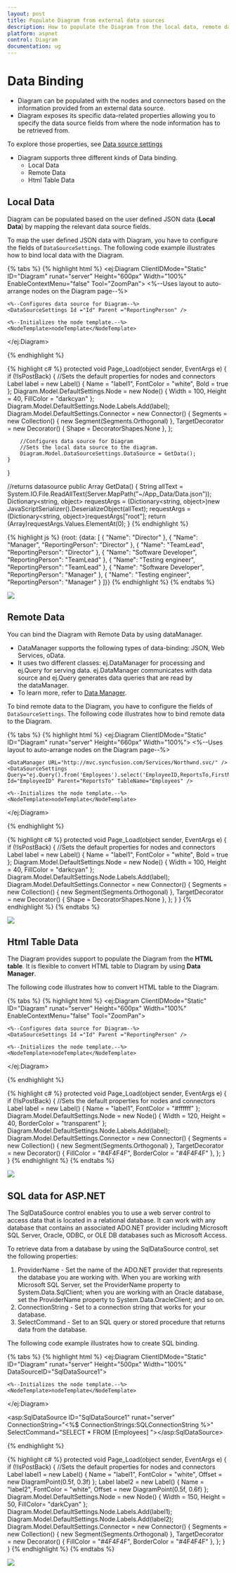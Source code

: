 ```yaml
---
layout: post
title: Populate Diagram from external data sources
description: How to populate the Diagram from the local data, remote data, or html tables?
platform: aspnet
control: Diagram
documentation: ug
---
```


# Data Binding

* Diagram can be populated with the nodes and connectors based on the information provided from an external data source.
* Diagram exposes its specific data-related properties allowing you to specify the data source fields from where the node information has to be retrieved from.

To explore those properties, see [Data source settings](/js/api/ejDiagram#members:datasourcesettings "Data source settings")

* Diagram supports three different kinds of Data binding.
	* Local Data
	* Remote Data
	* Html Table Data

## Local Data

Diagram can be populated based on the user defined JSON data (**Local Data**) by mapping the relevant data source fields.

To map the user defined JSON data with Diagram, you have to configure the fields of `DataSourceSettings`. The following code example illustrates how to bind local data with the Diagram.

{% tabs %}
{% highlight html %}
<ej:Diagram ClientIDMode="Static" ID="Diagram" runat="server" Height="600px" Width="100%" EnableContextMenu="false" Tool="ZoomPan">
	<%--Uses layout to auto-arrange nodes on the Diagram page--%>
	<Layout Type="HierarchicalTree" HorizontalSpacing="30" VerticalSpacing="30" />
	
	<%--Configures data source for Diagram--%>
    <DataSourceSettings Id ="Id" Parent ="ReportingPerson" />

    <%--Initializes the node template.--%>
    <NodeTemplate>nodeTemplate</NodeTemplate>
</ej:Diagram>

<script type="text/javascript">
	//Binds custom JSON with node
	function nodeTemplate(diagram, node) {
		// Sets the Name field of JSON data as label.
		node.labels[0].text = node.Name;
	}
</script>
{% endhighlight %}

{% highlight c# %}
protected void Page_Load(object sender, EventArgs e)
{
	if (!IsPostBack)
	{
		//Sets the default properties for nodes and connectors
		Label label = new Label() { Name = "label1", FontColor = "white", Bold = true };
		Diagram.Model.DefaultSettings.Node = new Node() { Width = 100, Height = 40, FillColor = "darkcyan" };
		Diagram.Model.DefaultSettings.Node.Labels.Add(label);
		Diagram.Model.DefaultSettings.Connector = new Connector()
		{
			Segments = new Collection() { new Segment(Segments.Orthogonal) },
			TargetDecorator = new Decorator() { Shape = DecoratorShapes.None },
		};

		//Configures data source for Diagram
		//Sets the local data source to the diagram.
		Diagram.Model.DataSourceSettings.DataSource = GetData();
	}
}

//returns datasource
public Array GetData()
{
	String allText = System.IO.File.ReadAllText(Server.MapPath("~/App_Data/Data.json"));
	Dictionary<string, object> requestArgs = (Dictionary<string, object>)new JavaScriptSerializer().DeserializeObject(allText);
	requestArgs = (Dictionary<string, object>)requestArgs["root"];
	return (Array)requestArgs.Values.ElementAt(0);
}
{% endhighlight %}

{% highlight js %}
{root: {data: [ 
	{ "Name": "Director" },
	{ "Name": "Manager", "ReportingPerson": "Director" },
	{ "Name": "TeamLead", "ReportingPerson": "Director" },
	{ "Name": "Software Developer", "ReportingPerson": "TeamLead" },
	{ "Name": "Testing engineer", "ReportingPerson": "TeamLead" },
	{ "Name": "Software Developer", "ReportingPerson": "Manager" },
	{ "Name": "Testing engineer", "ReportingPerson": "Manager" }
]}}
{% endhighlight %}
{% endtabs %}

![](/Data-Binding_images/Data-Binding_img1.png)

## Remote Data

You can bind the Diagram with Remote Data by using dataManager.

* DataManager supports the following types of data-binding: JSON, Web Services, oData.
* It uses two different classes: ej.DataManager for processing and ej.Query for serving data. ej.DataManager communicates with data source and ej.Query generates data queries that are read by the dataManager.
* To learn more, refer to [Data Manager](/js/DataManager/Getting-Started "Data Manager").

To bind remote data to the Diagram, you have to configure the fields of `DataSourceSettings`. The following code illustrates how to bind remote data to the Diagram.

{% tabs %}
{% highlight html %}
<ej:Diagram ClientIDMode="Static" ID="Diagram" runat="server" Height="660px" Width="100%">
	<%--Uses layout to auto-arrange nodes on the Diagram page--%>
	<Layout Type="HierarchicalTree" HorizontalSpacing="30" VerticalSpacing="30" />
	
	<DataManager URL="http://mvc.syncfusion.com/Services/Northwnd.svc/" />
	<DataSourceSettings Query="ej.Query().from('Employees').select('EmployeeID,ReportsTo,FirstName')" Id="EmployeeID" Parent="ReportsTo" TableName="Employees" />
	
	<%--Initializes the node template.--%>
	<NodeTemplate>nodeTemplate</NodeTemplate>
</ej:Diagram>

<script type="text/javascript">
	//Binds custom JSON with node
	function nodeTemplate(diagram, node) {
		// Sets the Name field of JSON data as label.
		node.labels[0].text = node.FirstName;
	}
</script>

{% endhighlight %}

{% highlight c# %}
protected void Page_Load(object sender, EventArgs e)
{
	if (!IsPostBack)
	{
		//Sets the default properties for nodes and connectors
		Label label = new Label() { Name = "label1", FontColor = "white", Bold = true };
		Diagram.Model.DefaultSettings.Node = new Node() { Width = 100, Height = 40, FillColor = "darkcyan" };
		Diagram.Model.DefaultSettings.Node.Labels.Add(label);
		Diagram.Model.DefaultSettings.Connector = new Connector()
		{
			Segments = new Collection() { new Segment(Segments.Orthogonal) },
			TargetDecorator = new Decorator() { Shape = DecoratorShapes.None },
		};
	}
}
{% endhighlight %}
{% endtabs %}

![](/Data-Binding_images/Data-Binding_img2.png)

## Html Table Data

The Diagram provides support to populate the Diagram from the **HTML table**. It is flexible to convert HTML table to Diagram by using **Data Manager**.

The following code illustrates how to convert HTML table to the Diagram.

{% tabs %}
{% highlight html %}
<ej:Diagram ClientIDMode="Static" ID="Diagram" runat="server" Height="600px" Width="100%" EnableContextMenu="false" Tool="ZoomPan">
	<DataManager Table="#htmlbinding"></DataManager>
	<PageSettings ScrollLimit="Diagram" />
	<Layout Type="HierarchicalTree" HorizontalSpacing="30" VerticalSpacing="40" />
	<SnapSettings SnapConstraints="None" />	
	
    <%--Configures data source for Diagram--%>
    <DataSourceSettings Id ="Id" Parent ="ReportingPerson" />

    <%--Initializes the node template.--%>
    <NodeTemplate>nodeTemplate</NodeTemplate>
</ej:Diagram>

<!-- HTML Table -->
<script id="htmlbinding" type="text/template" >
	<table style="display: none">
		<thead>
			<tr>
				<th>Id</th>
				<th>Designation</th>
				<th>Color</th>
				<th>ReportingPerson</th>
			</tr>
		</thead>
		<tbody>
			<tr>
				<td>parent</td>
				<td>Managing Director</td>
				<td>#822b86</td>
				<td>null</td>
			</tr>
			<tr>
				<td>1</td>
				<td>Project manager</td>
				<td>#3c418d</td>
				<td>parent</td>
			</tr>
			<tr>
				<td>2</td>
				<td>Project manager</td>
				<td>#108d8d</td>
				<td>parent</td>
			</tr>
			<tr>
				<td>3</td>
				<td>Product Lead</td>
				<td>#3c418d</td>
				<td>1</td>
			</tr>
			<tr>
				<td>4</td>
				<td>Product Lead</td>
				<td>#3c418d</td>
				<td>1</td>
			</tr>
			<tr>
				<td>5</td>
				<td>Product Lead</td>
				<td>#108d8d</td>
				<td>2</td>
			</tr>
			<tr>
				<td>6</td>
				<td>Product Lead</td>
				<td>#108d8d</td>
				<td>2</td>
			</tr>
			<tr>
				<td>7</td>
				<td>S/W engineer</td>
				<td>#3c418d</td>
				<td>4</td>
			</tr>
			<tr>
				<td>8</td>
				<td>S/W engineer</td>
				<td>#3c418d</td>
				<td>4</td>
			</tr>
		</tbody>
	</table>
</script>
<script type="text/javascript">
	//Binds custom JSON with node
	function nodeTemplate(diagram, node) {
		node.labels[0].text = node.Designation;
		node.fillColor = node.Color;
	}
</script>
{% endhighlight %}

{% highlight c# %}
protected void Page_Load(object sender, EventArgs e)
{
	if (!IsPostBack)
	{
		//Sets the default properties for nodes and connectors
		Label label = new Label() { Name = "label1", FontColor = "#ffffff" };
		Diagram.Model.DefaultSettings.Node = new Node() { Width = 120, Height = 40, BorderColor = "transparent" };
		Diagram.Model.DefaultSettings.Node.Labels.Add(label);
		Diagram.Model.DefaultSettings.Connector = new Connector()
		{
			Segments = new Collection() { new Segment(Segments.Orthogonal) },
			TargetDecorator = new Decorator() { FillColor = "#4F4F4F", BorderColor = "#4F4F4F" },
		};
	}
}
{% endhighlight %}
{% endtabs %}

![](Data-Binding_images/Data-Binding_img4.png)

## SQL data for ASP.NET

The SqlDataSource control enables you to use a web server control to access data that is located in a relational database. It can work with any database that contains an associated ADO.NET provider including Microsoft SQL Server, Oracle, ODBC, or OLE DB databases such as Microsoft Access.

To retrieve data from a database by using the SqlDataSource control, set the following properties:

1. ProviderName - Set the name of the ADO.NET provider that represents the database you are working with. When you are working with Microsoft SQL Server, set the ProviderName property to System.Data.SqlClient; when you are working with an Oracle database, set the ProviderName property to System.Data.OracleClient; and so on.
2. ConnectionString - Set to a connection string that works for your database. 
3. SelectCommand - Set to an SQL query or stored procedure that returns data from the database.

The following code example illustrates how to create SQL binding.

{% tabs %}
{% highlight html %}
<ej:Diagram ClientIDMode="Static" ID="Diagram" runat="server" Height="500px" Width="100%" DataSourceID="SqlDataSource1">
	<DataSourceSettings Id="EmployeeID" Parent="ReportsTo" />
	<Layout Type="HierarchicalTree" HorizontalSpacing="30" VerticalSpacing="40" />
	<SnapSettings SnapConstraints="None" />
	
	<%--Initializes the node template.--%>
    <NodeTemplate>nodeTemplate</NodeTemplate>
</ej:Diagram>

<asp:SqlDataSource ID="SqlDataSource1" runat="server" ConnectionString="<%$ ConnectionStrings:SQLConnectionString %>"
	SelectCommand="SELECT * FROM [Employees] "></asp:SqlDataSource>

<script type="text/javascript">
	//Binds custom JSON with node
	function nodeTemplate(diagram, node) {
		node.labels[0].text = node.FirstName;
		node.labels[1].text = node.Title;
	}
</script>

{% endhighlight %}

{% highlight c# %}
protected void Page_Load(object sender, EventArgs e)
{
	if (!IsPostBack)
	{
		//Sets the default properties for nodes and connectors
		Label label1 = new Label() { Name = "label1", FontColor = "white", Offset = new DiagramPoint(0.5f, 0.3f) };
		Label label2 = new Label() { Name = "label2", FontColor = "white", Offset = new DiagramPoint(0.5f, 0.6f) };
		Diagram.Model.DefaultSettings.Node = new Node() { Width = 150, Height = 50, FillColor= "darkCyan" };
		Diagram.Model.DefaultSettings.Node.Labels.Add(label1);
		Diagram.Model.DefaultSettings.Node.Labels.Add(label2);
		Diagram.Model.DefaultSettings.Connector = new Connector()
		{
			Segments = new Collection() { new Segment(Segments.Orthogonal) },
			TargetDecorator = new Decorator() { FillColor = "#4F4F4F", BorderColor = "#4F4F4F" },
		};
	}
}
{% endhighlight %}
{% endtabs %}

![](Data-Binding_images/Data-Binding_img5.png) 